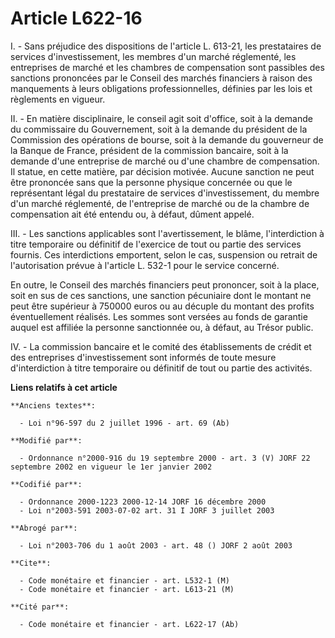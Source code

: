 # Article L622-16

I. - Sans préjudice des dispositions de l'article L. 613-21, les prestataires de services d'investissement, les membres d'un
marché réglementé, les entreprises de marché et les chambres de compensation sont passibles des sanctions prononcées par le
Conseil des marchés financiers à raison des manquements à leurs obligations professionnelles, définies par les lois et
règlements en vigueur.

II. - En matière disciplinaire, le conseil agit soit d'office, soit à la demande du commissaire du Gouvernement, soit à la
demande du président de la Commission des opérations de bourse, soit à la demande du gouverneur de la Banque de France,
président de la commission bancaire, soit à la demande d'une entreprise de marché ou d'une chambre de compensation. Il
statue, en cette matière, par décision motivée. Aucune sanction ne peut être prononcée sans que la personne physique
concernée ou que le représentant légal du prestataire de services d'investissement, du membre d'un marché réglementé, de
l'entreprise de marché ou de la chambre de compensation ait été entendu ou, à défaut, dûment appelé.

III. - Les sanctions applicables sont l'avertissement, le blâme, l'interdiction à titre temporaire ou définitif de l'exercice
de tout ou partie des services fournis. Ces interdictions emportent, selon le cas, suspension ou retrait de l'autorisation
prévue à l'article L. 532-1 pour le service concerné.

En outre, le Conseil des marchés financiers peut prononcer, soit à la place, soit en sus de ces sanctions, une sanction
pécuniaire dont le montant ne peut être supérieur à 750000 euros ou au décuple du montant des profits éventuellement
réalisés. Les sommes sont versées au fonds de garantie auquel est affiliée la personne sanctionnée ou, à défaut, au Trésor
public.

IV. - La commission bancaire et le comité des établissements de crédit et des entreprises d'investissement sont informés de
toute mesure d'interdiction à titre temporaire ou définitif de tout ou partie des activités.

**Liens relatifs à cet article**

	**Anciens textes**:

	  - Loi n°96-597 du 2 juillet 1996 - art. 69 (Ab)

	**Modifié par**:

	  - Ordonnance n°2000-916 du 19 septembre 2000 - art. 3 (V) JORF 22 septembre 2002 en vigueur le 1er janvier 2002

	**Codifié par**:

	  - Ordonnance 2000-1223 2000-12-14 JORF 16 décembre 2000
	  - Loi n°2003-591 2003-07-02 art. 31 I JORF 3 juillet 2003

	**Abrogé par**:

	  - Loi n°2003-706 du 1 août 2003 - art. 48 () JORF 2 août 2003

	**Cite**:

	  - Code monétaire et financier - art. L532-1 (M)
	  - Code monétaire et financier - art. L613-21 (M)

	**Cité par**:

	  - Code monétaire et financier - art. L622-17 (Ab)
